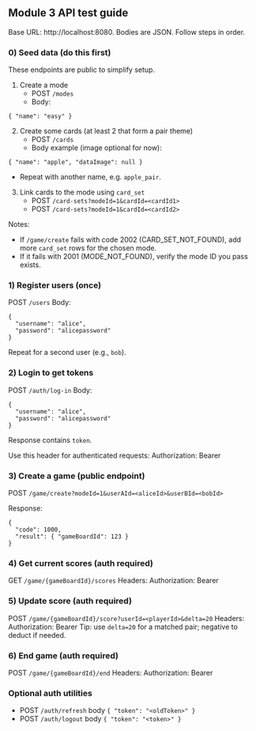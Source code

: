 ## Module 3 API test guide

Base URL: http://localhost:8080. Bodies are JSON. Follow steps in order.

### 0) Seed data (do this first)
These endpoints are public to simplify setup.

1. Create a mode
   - POST `/modes`
   - Body:
```
{ "name": "easy" }
```

2. Create some cards (at least 2 that form a pair theme)
   - POST `/cards`
   - Body example (image optional for now):
```
{ "name": "apple", "dataImage": null }
```
   - Repeat with another name, e.g. `apple_pair`.

3. Link cards to the mode using `card_set`
   - POST `/card-sets?modeId=1&cardId=<cardId1>`
   - POST `/card-sets?modeId=1&cardId=<cardId2>`

Notes:
- If `/game/create` fails with code 2002 (CARD_SET_NOT_FOUND), add more `card_set` rows for the chosen mode.
- If it fails with 2001 (MODE_NOT_FOUND), verify the mode ID you pass exists.

### 1) Register users (once)
POST `/users`
Body:
```
{
  "username": "alice",
  "password": "alicepassword"
}
```
Repeat for a second user (e.g., `bob`).

### 2) Login to get tokens
POST `/auth/log-in`
Body:
```
{
  "username": "alice",
  "password": "alicepassword"
}
```
Response contains `token`.

Use this header for authenticated requests:
Authorization: Bearer <token>

### 3) Create a game (public endpoint)
POST `/game/create?modeId=1&userAId=<aliceId>&userBId=<bobId>`

Response:
```
{
  "code": 1000,
  "result": { "gameBoardId": 123 }
}
```

### 4) Get current scores (auth required)
GET `/game/{gameBoardId}/scores`
Headers: Authorization: Bearer <token>

### 5) Update score (auth required)
POST `/game/{gameBoardId}/score?userId=<playerId>&delta=20`
Headers: Authorization: Bearer <token>
Tip: use `delta=20` for a matched pair; negative to deduct if needed.

### 6) End game (auth required)
POST `/game/{gameBoardId}/end`
Headers: Authorization: Bearer <token>

### Optional auth utilities
- POST `/auth/refresh` body `{ "token": "<oldToken>" }`
- POST `/auth/logout` body `{ "token": "<token>" }`


